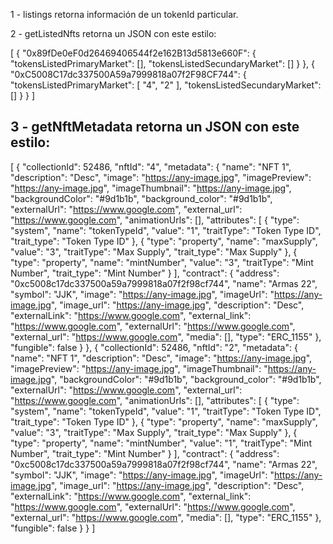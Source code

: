 1 - listings retorna información de un tokenId particular.

2 - getListedNfts retorna un JSON con este estilo:

[
    {
        <!-- Collection address -->
        "0x89fDe0eF0d26469406544f2e162B13d5813e660F": {
            "tokensListedPrimaryMarket": [],
            "tokensListedSecundaryMarket": []
        }
    },
    {
        <!-- Collection Address -->
        "0xC5008C17dc337500A59a7999818a07f2F98CF744": {
            "tokensListedPrimaryMarket": [
                <!-- tokenIds -->
                "4",
                "2"
            ],
            "tokensListedSecundaryMarket": []
        }
    }
]

## 3 - getNftMetadata retorna un JSON con este estilo:
[
    {
        "collectionId": 52486,
        "nftId": "4",
        "metadata": {
            "name": "NFT 1",
            "description": "Desc",
            "image": "https://any-image.jpg",
            "imagePreview": "https://any-image.jpg",
            "imageThumbnail": "https://any-image.jpg",
            "backgroundColor": "#9d1b1b",
            "background_color": "#9d1b1b",
            "externalUrl": "https://www.google.com",
            "external_url": "https://www.google.com",
            "animationUrls": [],
            "attributes": [
                {
                    "type": "system",
                    "name": "tokenTypeId",
                    "value": "1",
                    "traitType": "Token Type ID",
                    "trait_type": "Token Type ID"
                },
                {
                    "type": "property",
                    "name": "maxSupply",
                    "value": "3",
                    "traitType": "Max Supply",
                    "trait_type": "Max Supply"
                },
                {
                    "type": "property",
                    "name": "mintNumber",
                    "value": "3",
                    "traitType": "Mint Number",
                    "trait_type": "Mint Number"
                }
            ],
            "contract": {
                "address": "0xc5008c17dc337500a59a7999818a07f2f98cf744",
                "name": "Armas 22",
                "symbol": "JJK",
                "image": "https://any-image.jpg",
                "imageUrl": "https://any-image.jpg",
                "image_url": "https://any-image.jpg",
                "description": "Desc",
                "externalLink": "https://www.google.com",
                "external_link": "https://www.google.com",
                "externalUrl": "https://www.google.com",
                "external_url": "https://www.google.com",
                "media": [],
                "type": "ERC_1155"
            },
            "fungible": false
        }
    },
    {
        "collectionId": 52486,
        "nftId": "2",
        "metadata": {
            "name": "NFT 1",
            "description": "Desc",
            "image": "https://any-image.jpg",
            "imagePreview": "https://any-image.jpg",
            "imageThumbnail": "https://any-image.jpg",
            "backgroundColor": "#9d1b1b",
            "background_color": "#9d1b1b",
            "externalUrl": "https://www.google.com",
            "external_url": "https://www.google.com",
            "animationUrls": [],
            "attributes": [
                {
                    "type": "system",
                    "name": "tokenTypeId",
                    "value": "1",
                    "traitType": "Token Type ID",
                    "trait_type": "Token Type ID"
                },
                {
                    "type": "property",
                    "name": "maxSupply",
                    "value": "3",
                    "traitType": "Max Supply",
                    "trait_type": "Max Supply"
                },
                {
                    "type": "property",
                    "name": "mintNumber",
                    "value": "1",
                    "traitType": "Mint Number",
                    "trait_type": "Mint Number"
                }
            ],
            "contract": {
                "address": "0xc5008c17dc337500a59a7999818a07f2f98cf744",
                "name": "Armas 22",
                "symbol": "JJK",
                "image": "https://any-image.jpg",
                "imageUrl": "https://any-image.jpg",
                "image_url": "https://any-image.jpg",
                "description": "Desc",
                "externalLink": "https://www.google.com",
                "external_link": "https://www.google.com",
                "externalUrl": "https://www.google.com",
                "external_url": "https://www.google.com",
                "media": [],
                "type": "ERC_1155"
            },
            "fungible": false
        }
    }
]
